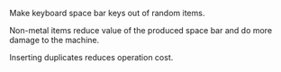 Make keyboard space bar keys out of random items.

Non-metal items reduce value of the produced space bar and 
do more damage to the machine.

Inserting duplicates reduces operation cost.
